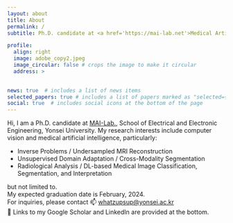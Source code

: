 ```yaml
---
layout: about
title: About
permalink: /
subtitle: Ph.D. candidate at <a href='https://mai-lab.net'>Medical Artificial Intelligence (MAI) Lab.</a>, Yonsei University.

profile:
  align: right
  image: adobe_copy2.jpeg
  image_circular: false # crops the image to make it circular
  address: > 
    

news: true  # includes a list of news items
selected_papers: true # includes a list of papers marked as "selected={true}"
social: true  # includes social icons at the bottom of the page
---
```


<!-- Hi. Write your biography here. Tell the world about yourself. Link to your favorite [subreddit](http://reddit.com). You can put a picture in, too. The code is already in, just name your picture `prof_pic.jpg` and put it in the `img/` folder.

Put your address / P.O. box / other info right below your picture. You can also disable any these elements by editing `profile` property of the YAML header of your `_pages/about.md`. Edit `_bibliography/papers.bib` and Jekyll will render your [publications page](/al-folio/publications/) automatically.

Link to your social media connections, too. This theme is set up to use [Font Awesome icons](http://fortawesome.github.io/Font-Awesome/) and [Academicons](https://jpswalsh.github.io/academicons/), like the ones below. Add your Facebook, Twitter, LinkedIn, Google Scholar, or just disable all of them. -->

Hi, I am a Ph.D. candidate at <a href='https://mai-lab.net'>MAI-Lab.</a>, School of Electrical and Electronic Engineering, Yonsei University. My research interests include computer vision and medical artificial intelligence, particularly:
* Inverse Problems / Undersampled MRI Reconstruction
* Unsupervised Domain Adaptation / Cross-Modality Segmentation 
* Radiological Analysis / DL-based Medical Image Classification, Segmentation, and Interpretation

but not limited to. \
My expected graduation date is February, 2024. \
For inquiries, please contact :mailbox: <a href="mailto:{{whatzupsup@yonsei.ac.kr}}">whatzupsup@yonsei.ac.kr</a> \
:link: Links to my Google Scholar and LinkedIn are provided at the bottom. 
 